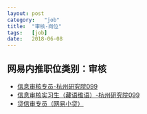 ```yaml
---
layout:	post
category:	"job"
title:	"审核-岗位"
tags:	[job]
date:	2018-06-08
---
```

## 网易内推职位类别：审核
- [信息审核专员-杭州研究院099](http://bole.netease.com/position/h5/detail.do?id=1242&rcode=D1O21582aT)
- [信息审核实习生（藏语维语）-杭州研究院099](http://bole.netease.com/position/h5/detail.do?id=6061&rcode=D1O21582aT)
- [贷信审专员（网易小贷）](http://bole.netease.com/position/h5/detail.do?id=955&rcode=D1O21582aT)
